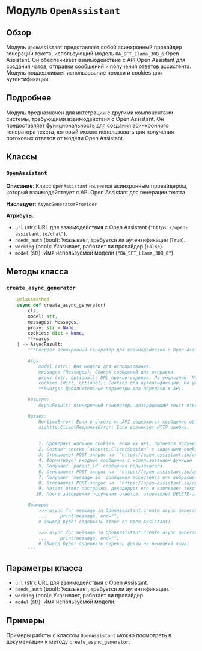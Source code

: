 # Модуль `OpenAssistant`

## Обзор

Модуль `OpenAssistant` представляет собой асинхронный провайдер генерации текста, использующий модель `OA_SFT_Llama_30B_6` Open Assistant. Он обеспечивает взаимодействие с API Open Assistant для создания чатов, отправки сообщений и получения ответов ассистента. Модуль поддерживает использование прокси и cookies для аутентификации.

## Подробнее

Модуль предназначен для интеграции с другими компонентами системы, требующими взаимодействия с Open Assistant. Он предоставляет функциональность для создания асинхронного генератора текста, который можно использовать для получения потоковых ответов от модели Open Assistant.

## Классы

### `OpenAssistant`

**Описание**: Класс `OpenAssistant` является асинхронным провайдером, который взаимодействует с API Open Assistant для генерации текста.

**Наследует**: `AsyncGeneratorProvider`

**Атрибуты**:
- `url` (str): URL для взаимодействия с Open Assistant (`"https://open-assistant.io/chat"`).
- `needs_auth` (bool): Указывает, требуется ли аутентификация (`True`).
- `working` (bool): Указывает, работает ли провайдер (`False`).
- `model` (str): Имя используемой модели (`"OA_SFT_Llama_30B_6"`).

## Методы класса

### `create_async_generator`

```python
    @classmethod
    async def create_async_generator(
        cls,
        model: str,
        messages: Messages,
        proxy: str = None,
        cookies: dict = None,
        **kwargs
    ) -> AsyncResult:
        """Создает асинхронный генератор для взаимодействия с Open Assistant.

        Args:
            model (str): Имя модели для использования.
            messages (Messages): Список сообщений для отправки.
            proxy (str, optional): URL прокси-сервера. По умолчанию `None`.
            cookies (dict, optional): Cookies для аутентификации. По умолчанию `None`.
            **kwargs: Дополнительные параметры для передачи в API.

        Returns:
            AsyncResult: Асинхронный генератор, возвращающий текст ответа.

        Raises:
            RuntimeError: Если в ответе от API содержится сообщение об ошибке.
            aiohttp.ClientResponseError: Если возникает HTTP ошибка.

        
            1. Проверяет наличие cookies, если их нет, пытается получить их для домена "open-assistant.io".
            2. Создает сессию `aiohttp.ClientSession` с заданными cookies и заголовками.
            3. Отправляет POST-запрос на `"https://open-assistant.io/api/chat"` для создания нового чата и получает `chat_id`.
            4. Форматирует входные сообщения с использованием функции `format_prompt(messages)` и отправляет их как сообщение пользователя (prompter) в чат.
            5. Получает `parent_id` сообщения пользователя.
            6. Отправляет POST-запрос на `"https://open-assistant.io/api/chat/assistant_message"` с данными, включающими `chat_id`, `parent_id`, имя модели и параметры sampling.
            7. Получает `message_id` сообщения ассистента или выбрасывает исключение, если в ответе содержится сообщение об ошибке.
            8. Отправляет POST-запрос на `"https://open-assistant.io/api/chat/events"` для получения потоковых ответов от ассистента.
            9. Читает ответ построчно, декодирует его и извлекает текст токенов, которые передает через `yield`.
           10. После завершения получения ответов, отправляет DELETE-запрос на `"https://open-assistant.io/api/chat"` для удаления чата.

        Примеры:
            >>> async for message in OpenAssistant.create_async_generator(model="OA_SFT_Llama_30B_6", messages=[{"role": "user", "content": "Hello, how are you?"}]):
            ...     print(message, end="")
            # (Вывод будет содержать ответ от Open Assistant)

            >>> async for message in OpenAssistant.create_async_generator(model="OA_SFT_Llama_30B_6", messages=[{"role": "user", "content": "Translate to German: Hello, how are you?"}], proxy="http://your_proxy:8080"):
            ...     print(message, end="")
            # (Вывод будет содержать перевод фразы на немецкий язык)
        """
```

## Параметры класса

- `url` (str): URL для взаимодействия с Open Assistant.
- `needs_auth` (bool): Указывает, требуется ли аутентификация.
- `working` (bool): Указывает, работает ли провайдер.
- `model` (str): Имя используемой модели.

## Примеры
Примеры работы с классом `OpenAssistant` можно посмотреть в документации к методу `create_async_generator`.